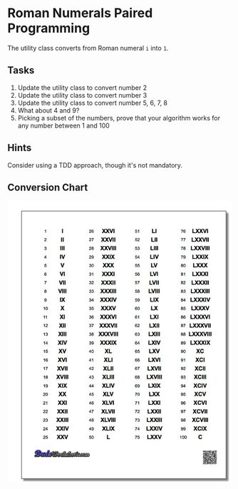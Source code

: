 # Roman Numerals Paired Programming

The utility class converts from Roman numeral `i` into `1`.

## Tasks

1. Update the utility class to convert number 2
2. Update the utility class to convert number 3
3. Update the utility class to convert number 5, 6, 7, 8
4. What about 4 and 9?
5. Picking a subset of the numbers, prove that your algorithm works for any number between 1 and 100

## Hints
Consider using a TDD approach, though it's not mandatory.

## Conversion Chart

![Conversion Chart](roman-numerals.jpeg)
